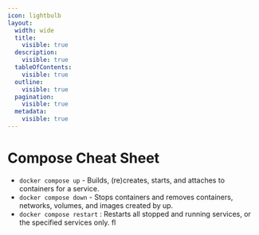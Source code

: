 ```yaml
---
icon: lightbulb
layout:
  width: wide
  title:
    visible: true
  description:
    visible: true
  tableOfContents:
    visible: true
  outline:
    visible: true
  pagination:
    visible: true
  metadata:
    visible: true
---
```


# Compose Cheat Sheet



* `docker compose up` - Builds, (re)creates, starts, and attaches to containers for a service.
* `docker compose down`  - Stops containers and removes containers, networks, volumes, and images created by up.
* `docker compose restart` :   Restarts all stopped and running services, or the specified services only.   fl
